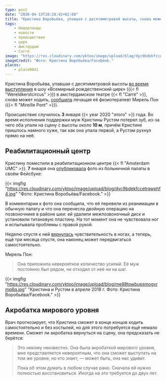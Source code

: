 ```yaml
---
type: post
date: "2020-04-13T10:28:42+02:00"
title: "Кристина Воробьёва, упавшая с десятиметровой высоты, снова может ходить"
tags:
    - Нидерланды
    - новости
    - происшествия
    - цирк
    - Амстердам
    - Carré
image: "https://res.cloudinary.com/yktoo/image/upload/blog/dyc9bdekfccetrqwphf4.jpg"
imageCredit: "Фото: Кристина Воробьёва/Facebook."
places:
    - place0041
---
```


Кристина Воробьёва, упавшая с десятиметровой высоты [во время выступления](0538) в шоу «Всемирный рождественский цирк» ({{< fl "Wereldkerstcircus" >}}) в амстердамском театре {{< fl "Carré" >}}, снова может ходить, [сообщила](https://www.hartvannederland.nl/nieuws/2020/russische-circusartieste-kan-weer-lopen-na-metershoge-val-tijdens-wereldkerstcircus-in-carre/) лечащая её физиотерапевт Мирель Пон ({{< fl "Mireille Pont" >}}).

<!--more-->

Происшествие случилось **3** января {{< year 2020 "этого" >}} года. Во время исполнения поддержки муж Кристины Рустэм потерял зуб, из-за чего оба упали на сцену с высоты около **10 м**, причём Кристине пришлось намного хуже, так как она упала первой, а Рустэм рухнул прямо на неё.

## Реабилитационный центр

Кристину поместили в реабилитационном центре {{< fl "Amsterdam UMC" >}}. **7** января она [опубликовала](https://www.facebook.com/photo?fbid=2536071256504646) фото из больничной палаты в своём Фейсбуке:

{{< imgfig "https://res.cloudinary.com/yktoo/image/upload/blog/dyc9bdekfccetrqwphf4.jpg" "Фото: Кристина Воробьёва/Facebook." >}}

В комментарии к фото она сообщила, что её перевели из реанимации в обычную палату и что она перенесла двойную операцию на позвоночнике в районе шеи: ей удалили межпозвоночный диск и установили титановую пластину. На тот момент она не чувствовала ног и испытывала проблемы с правой рукой.

Неделю спустя к ней [вернулась](https://www.at5.nl/artikelen/199437/gevallen-circusartieste-heeft-gevoel-in-benen-weer-terug) чувствительность в ногах, а теперь, ещё три месяца спустя, она наконец может передвигаться самостоятельно.

Мирель Пон:

> Она приложила невероятное количество усилий. Её муж постоянно был рядом, не отходил от неё ни на шаг.

{{< imgfig "https://res.cloudinary.com/yktoo/image/upload/blog/me88towbupsmogvrmp6q.jpg" "Кристина и Рустэм в апреле 2018 г. Фото: Кристина Воробьёва/Facebook." >}}

## Акробатка мирового уровня

Врач прогнозирует, что Кристина сможет в конце концов ходить самостоятельно и без костылей, но для этого потребуется ещё немало времени. Сможет ли акробатка вернуться на сцену, она предсказать не берётся:

> Это никому неизвестно. Она была акробаткой мирового уровня, мне представляется невероятным, что она сможет выступать на том же уровне, но кто знает, — может быть, она нас удивит.
>
> Пока об этом думать в любом случае рано. Сначала ей нужно полностью восстановиться. Иногда на это требуется до двух лет.
